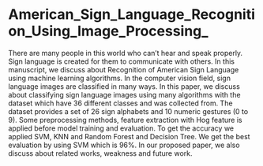 # American_Sign_Language_Recognition_Using_Image_Processing_
There are many people in this world who can’t hear and speak properly. Sign language is created for them to communicate with others. In this manuscript, we discuss about Recognition of American Sign Language using machine learning algorithms. In the computer vision field, sign language images are classified in many ways. In this paper, we discuss about classifying sign language images using many algorithms with the dataset which have 36 different classes and was collected from. The dataset provides a set of 26 sign alphabets and 10 numeric gestures (0 to 9). Some preprocessing methods, feature extraction with Hog feature is applied before model training and evaluation. To get the accuracy we applied SVM, KNN and Random Forest and Decision Tree. We get the best evaluation by using SVM which is 96%. In our proposed paper, we also discuss about related works, weakness and future work.
